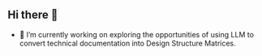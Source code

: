 ## Hi there 👋

- 🔭 I’m currently working on exploring the opportunities of using LLM to convert technical documentation into Design Structure Matrices. 

